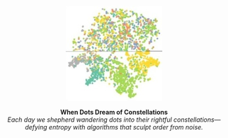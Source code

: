 <!-- Hero graphic, centred -->
<p align="center">
  <img src="image/README/clean_graph.jpg"
       alt="Embedding: raw vs refined"
       width=""> <!-- adjust or omit width as you prefer -->
</p>

<p align="center">
  <strong>When Dots Dream of Constellations</strong><br>
  <em>Each day we shepherd wandering dots into their rightful constellations—defying entropy with algorithms that sculpt order from noise.</em>
</p>
